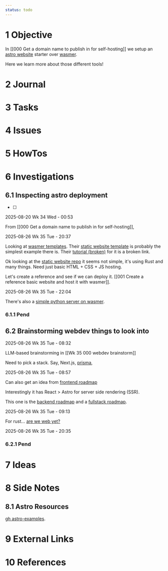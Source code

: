 ```yaml
---
status: todo
---
```

# 1 Objective

In [[000 Get a domain name to publish in for self-hosting]] we setup an [astro website](https://docs.astro.build/en/getting-started/) starter over [wasmer](https://wasmer.io).

Here we learn more about those different tools!

# 2 Journal

# 3 Tasks

# 4 Issues

# 5 HowTos

# 6 Investigations

## 6.1 Inspecting astro deployment

- [ ] 

2025-08-20 Wk 34 Wed - 00:53

From [[000 Get a domain name to publish in for self-hosting]],

2025-08-26 Wk 35 Tue - 20:37

Looking at [wasmer templates](https://wasmer.io/templates). Their [static website template](https://wasmer.io/templates/static-website) is probably the simplest example there is. Their [tutorial (broken)](https://docs.wasmer.io/edge/tutorials/cdn) for it is a broken link.

Ok looking at the [static website repo](https://github.com/static-web-server/static-web-server) it seems not simple, it's using Rust and many things. Need just basic HTML + CSS + JS hosting.

Let's create a reference and see if we can deploy it. [[001 Create a reference basic website and host it with wasmer]].

2025-08-26 Wk 35 Tue - 22:04

There's also a [simple python server on wasmer](https://wasmer.io/templates/python-http-server).

### 6.1.1 Pend

## 6.2 Brainstorming webdev things to look into

2025-08-26 Wk 35 Tue - 08:32

LLM-based brainstorming in [[Wk 35 000 webdev brainstorm]]

Need to pick a stack. Say, Next.js, [prisma](https://www.prisma.io/), 

2025-08-26 Wk 35 Tue - 08:57

Can also get an idea from [frontend roadmap](https://roadmap.sh/frontend)

Interestingly it has React > Astro for server side rendering (SSR).

This one is the [backend roadmap](https://roadmap.sh/backend) and a [fullstack roadmap](https://roadmap.sh/full-stack).

2025-08-26 Wk 35 Tue - 09:13

For rust... [are we web yet?](https://www.arewewebyet.org/)

2025-08-26 Wk 35 Tue - 20:35

### 6.2.1 Pend

# 7 Ideas

# 8 Side Notes

## 8.1 Astro Resources

[gh astro-examples](https://github.com/MicroWebStacks/astro-examples).


# 9 External Links

# 10 References